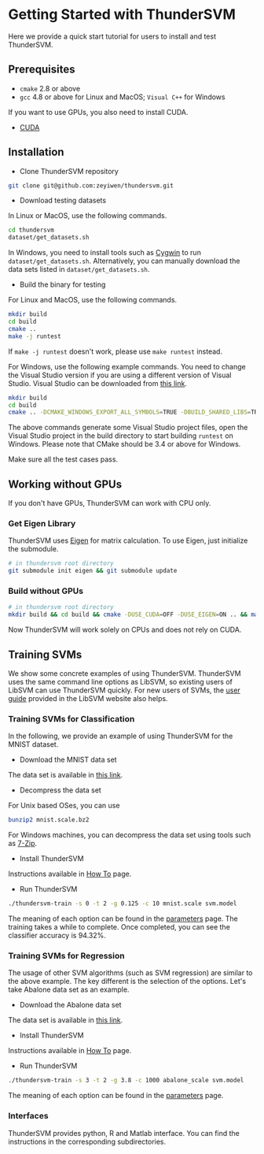 Getting Started with ThunderSVM
===============================
Here we provide a quick start tutorial for users to install and test ThunderSVM.

## Prerequisites
* ```cmake``` 2.8 or above
* ```gcc``` 4.8 or above for Linux and MacOS; ```Visual C++``` for Windows

If you want to use GPUs, you also need to install CUDA.

* [CUDA](https://developer.nvidia.com/cuda-downloads)

## Installation
* Clone ThunderSVM repository
```bash
git clone git@github.com:zeyiwen/thundersvm.git
```

* Download testing datasets

In Linux or MacOS, use the following commands.
```bash
cd thundersvm
dataset/get_datasets.sh
```
In Windows, you need to install tools such as [Cygwin](https://www.cygwin.com/) to run ```dataset/get_datasets.sh```. Alternatively, you can manually download the data sets listed in ```dataset/get_datasets.sh```.

* Build the binary for testing 

For Linux and MacOS, use the following commands.
```bash
mkdir build
cd build
cmake ..
make -j runtest
```
If ```make -j runtest``` doesn't work, please use ```make runtest``` instead.

For Windows, use the following example commands. You need to change the Visual Studio version if you are using a different version of Visual Studio. Visual Studio can be downloaded from [this link](https://www.visualstudio.com/vs/).
```bash
mkdir build
cd build
cmake .. -DCMAKE_WINDOWS_EXPORT_ALL_SYMBOLS=TRUE -DBUILD_SHARED_LIBS=TRUE -G "Visual Studio 14 2015 Win64"
```
The above commands generate some Visual Studio project files, open the Visual Studio project in the build directory to start building ```runtest``` on Windows. Please note that CMake should be 3.4 or above for Windows.

Make sure all the test cases pass.

## Working without GPUs
If you don't have GPUs, ThunderSVM can work with CPU only.
### Get Eigen Library
ThunderSVM uses [Eigen](http://eigen.tuxfamily.org/index.php?title=Main_Page) for matrix calculation. To use Eigen, just 
initialize the submodule. 
```bash
# in thundersvm root directory
git submodule init eigen && git submodule update
```
### Build without GPUs
```bash
# in thundersvm root directory
mkdir build && cd build && cmake -DUSE_CUDA=OFF -DUSE_EIGEN=ON .. && make -j
```
Now ThunderSVM will work solely on CPUs and does not rely on CUDA.

## Training SVMs
We show some concrete examples of using ThunderSVM. ThunderSVM uses the same command line options as LibSVM, so existing users of LibSVM can use ThunderSVM quickly. For new users of SVMs, the [user guide](http://www.csie.ntu.edu.tw/~cjlin/papers/guide/guide.pdf) provided in the LibSVM website also helps. 

### Training SVMs for Classification
In the following, we provide an example of using ThunderSVM for the MNIST dataset.

* Download the MNIST data set

The data set is available in [this link](https://www.csie.ntu.edu.tw/~cjlin/libsvmtools/datasets/multiclass/mnist.scale.bz2).

* Decompress the data set

For Unix based OSes, you can use
```bash
bunzip2 mnist.scale.bz2
```
For Windows machines, you can decompress the data set using tools such as [7-Zip](www.7-zip.org).

* Install ThunderSVM

Instructions available in [How To](how-to.html) page.

* Run ThunderSVM
```bash
./thundersvm-train -s 0 -t 2 -g 0.125 -c 10 mnist.scale svm.model
```
The meaning of each option can be found in the [parameters](parameters.html) page. The training takes a while to complete. Once completed, you can see the classifier accuracy is 94.32%.

### Training SVMs for Regression
The usage of other SVM algorithms (such as SVM regression) are similar to the above example. The key different is the selection of the options. Let's take Abalone data set as an example.

* Download the Abalone data set

The data set is available in [this link](https://www.csie.ntu.edu.tw/~cjlin/libsvmtools/datasets/regression/abalone_scale).

* Install ThunderSVM

Instructions available in [How To](how-to.html) page.

* Run ThunderSVM
```bash
./thundersvm-train -s 3 -t 2 -g 3.8 -c 1000 abalone_scale svm.model
```
The meaning of each option can be found in the [parameters](parameters.html) page. 

### Interfaces
ThunderSVM provides python, R and Matlab interface. You can find the instructions in the corresponding subdirectories.
